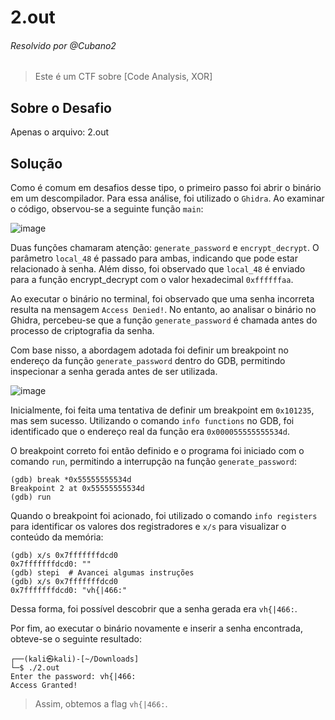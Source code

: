# 2.out

###### Resolvido por @Cubano2  
> Este é um CTF sobre [Code Analysis, XOR]  

## Sobre o Desafio 

Apenas o arquivo: 2.out

## Solução

Como é comum em desafios desse tipo, o primeiro passo foi abrir o binário em um descompilador. Para essa análise, foi utilizado o `Ghidra`. Ao examinar o código, observou-se a seguinte função `main`:

![image](https://github.com/user-attachments/assets/b975da75-32b2-4384-9bd4-f6b59875fbe1)

Duas funções chamaram atenção: `generate_password` e `encrypt_decrypt`. O parâmetro `local_48` é passado para ambas, indicando que pode estar relacionado à senha. Além disso, foi observado que `local_48` é enviado para a função encrypt_decrypt com o valor hexadecimal `0xffffffaa`.

Ao executar o binário no terminal, foi observado que uma senha incorreta resulta na mensagem `Access Denied!`. No entanto, ao analisar o binário no Ghidra, percebeu-se que a função `generate_password` é chamada antes do processo de criptografia da senha.

Com base nisso, a abordagem adotada foi definir um breakpoint no endereço da função `generate_password` dentro do GDB, permitindo inspecionar a senha gerada antes de ser utilizada.

![image](https://github.com/user-attachments/assets/d3822ddf-ee53-4036-83c3-d24a5ae394de)

Inicialmente, foi feita uma tentativa de definir um breakpoint em `0x101235`, mas sem sucesso. Utilizando o comando `info functions` no GDB, foi identificado que o endereço real da função era `0x000055555555534d`.

O breakpoint correto foi então definido e o programa foi iniciado com o comando `run`, permitindo a interrupção na função `generate_password`:

```
(gdb) break *0x55555555534d
Breakpoint 2 at 0x55555555534d
(gdb) run
```

Quando o breakpoint foi acionado, foi utilizado o comando `info registers` para identificar os valores dos registradores e `x/s` para visualizar o conteúdo da memória:

```
(gdb) x/s 0x7fffffffdcd0
0x7fffffffdcd0: ""
(gdb) stepi  # Avancei algumas instruções
(gdb) x/s 0x7fffffffdcd0
0x7fffffffdcd0: "vh{|466:"
```

Dessa forma, foi possível descobrir que a senha gerada era `vh{|466:`.

Por fim, ao executar o binário novamente e inserir a senha encontrada, obteve-se o seguinte resultado:

```
┌──(kali㉿kali)-[~/Downloads]
└─$ ./2.out      
Enter the password: vh{|466:
Access Granted!
```

> Assim, obtemos a flag `vh{|466:`.
